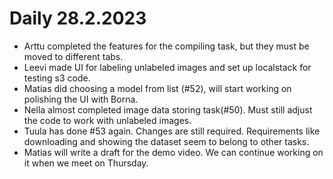# Daily 28.2.2023
- Arttu completed the features for the compiling task, but they must be moved to different tabs.
- Leevi made UI for labeling unlabeled images and set up localstack for testing s3 code.
- Matias did choosing a model from list (#52), will start working on polishing the UI with Borna.
- Nella almost completed image data storing task(#50). Must still adjust the code to work with unlabeled images.
- Tuula has done #53 again. Changes are still required. Requirements like downloading and showing the dataset seem to belong to other tasks.
- Matias will write a draft for the demo video. We can continue working on it when we meet on Thursday.

